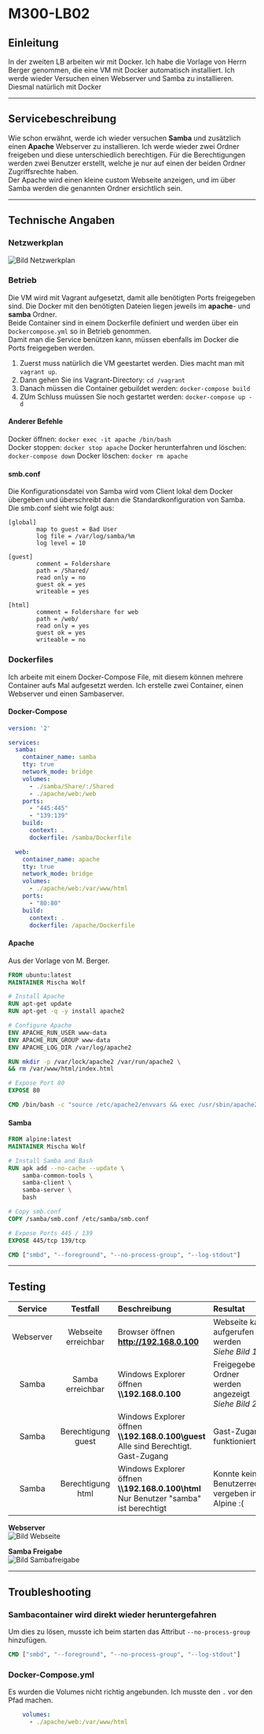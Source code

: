 # M300-LB02
## Einleitung
In der zweiten LB arbeiten wir mit Docker. Ich habe die Vorlage von Herrn Berger genommen, die eine VM mit Docker automatisch installiert.
Ich werde wieder Versuchen einen Webserver und Samba zu installieren. Diesmal natürlich mit Docker
***

## Servicebeschreibung
Wie schon erwähnt, werde ich wieder versuchen **Samba** und zusätzlich einen **Apache** Webserver zu installieren. Ich werde wieder zwei Ordner freigeben und diese unterschiedlich berechtigen. 
Für die Berechtigungen werden zwei Benutzer erstellt, welche je nur auf einen der beiden Ordner Zugriffsrechte haben.    
Der Apache wird einen kleine custom Webseite anzeigen, und im über Samba werden die genannten Ordner ersichtlich sein.
***

## Technische Angaben

### Netzwerkplan
![Bild Netzwerkplan](Images/LB02-Netzwerkplan.png) 

### Betrieb
Die VM wird mit Vagrant aufgesetzt, damit alle benötigten Ports freigegeben sind. Die Docker mit den benötigten Dateien liegen jeweils im **apache**- und **samba** Ordner.  
Beide Container sind in einem Dockerfile definiert und werden über ein `Dockercompose.yml` so in Betrieb genommen.   
Damit man die Service benützen kann, müssen ebenfalls im Docker die Ports freigegeben werden.     

1. Zuerst muss natürlich die VM geestartet werden. Dies macht man mit `vagrant up`.
2. Dann gehen Sie ins Vagrant-Directory:         `cd /vagrant`
3. Danach müssen die Container gebuildet werden: `docker-compose build`
4. ZUm Schluss muüssen Sie noch gestartet werden:   `docker-compose up -d`

#### Anderer Befehle
Docker öffnen:                        `docker exec -it apache /bin/bash`    
Docker stoppen:                       `docker stop apache`
Docker herunterfahren und löschen:    `docker-compose down` 
Docker löschen:                       `docker rm apache`  

#### smb.conf
Die Konfigurationsdatei von Samba wird vom Client lokal dem Docker übergeben und überschreibt dann die Standardkonfiguration von Samba. Die smb.conf sieht wie folgt aus:

```Properties
[global]
        map to guest = Bad User
        log file = /var/log/samba/%m
        log level = 10

[guest]
        comment = Foldershare
        path = /Shared/
        read only = no
        guest ok = yes
        writeable = yes

[html]
        comment = Foldershare for web
        path = /web/
        read only = yes
        guest ok = yes
        writeable = no
```
### Dockerfiles
Ich arbeite mit einem Docker-Compose File, mit diesem können mehrere Container aufs Mal aufgesetzt werden. Ich erstelle zwei Container, einen Webserver und einen Sambaserver.
#### Docker-Compose
```yml
version: '2'

services:
  samba:
    container_name: samba
    tty: true
    network_mode: bridge
    volumes:
      - ./samba/Share/:/Shared
      - ./apache/web:/web
    ports:
      - "445:445"
      - "139:139"
    build:
      context: .
      dockerfile: /samba/Dockerfile

  web:
    container_name: apache
    tty: true
    network_mode: bridge
    volumes:
      - ./apache/web:/var/www/html
    ports:
      - "80:80"
    build:
      context: .
      dockerfile: /apache/Dockerfile
```
#### Apache
Aus der Vorlage von M. Berger.
```Dockerfile
FROM ubuntu:latest
MAINTAINER Mischa Wolf

# Install Apache
RUN apt-get update
RUN apt-get -q -y install apache2 

# Configure Apache
ENV APACHE_RUN_USER www-data
ENV APACHE_RUN_GROUP www-data
ENV APACHE_LOG_DIR /var/log/apache2

RUN mkdir -p /var/lock/apache2 /var/run/apache2 \
&& rm /var/www/html/index.html

# Expose Port 80
EXPOSE 80

CMD /bin/bash -c "source /etc/apache2/envvars && exec /usr/sbin/apache2 -DFOREGROUND"
```
#### Samba
```Dockerfile
FROM alpine:latest
MAINTAINER Mischa Wolf

# Install Samba and Bash
RUN apk add --no-cache --update \
    samba-common-tools \
    samba-client \
    samba-server \
    bash

# Copy smb.conf
COPY /samba/smb.conf /etc/samba/smb.conf

# Expose Ports 445 / 139
EXPOSE 445/tcp 139/tcp

CMD ["smbd", "--foreground", "--no-process-group", "--log-stdout"]
```
***

## Testing
| Service | Testfall | Beschreibung | Resultat |
|:--:|:--:|:--|:--|
| Webserver | Webseite erreichbar | Browser öffnen<br>**http://192.168.0.100** | Webseite kann aufgerufen werden<br>*Siehe Bild 1* |
| Samba | Samba erreichbar | Windows Explorer öffnen<br> **\\\192.168.0.100** | Freigegebene Ordner<br>werden angezeigt<br>*Siehe Bild 2* |
| Samba | Berechtigung<br>guest | Windows Explorer öffnen<br> **\\\192.168.0.100\guest**<br>Alle sind Berechtigt. Gast-Zugang | Gast-Zugang funktioniert |
| Samba | Berechtigung<br>html | Windows Explorer öffnen<br> **\\\192.168.0.100\html**<br>Nur Benutzer "samba" ist berechtigt | Konnte keine Benutzerrechte vergeben in Alpine :( |

**Webserver**   
![Bild Webseite](Images/Webserver.png)

**Samba Freigabe**  
![Bild Sambafreigabe](Images/Samba.png)  
***

## Troubleshooting
### Sambacontainer wird direkt wieder heruntergefahren
Um dies zu lösen, musste ich beim starten das Attribut `--no-process-group` hinzufügen.

```Dockerfile
CMD ["smbd", "--foreground", "--no-process-group", "--log-stdout"]
```

### Docker-Compose.yml
Es wurden die Volumes nicht richtig angebunden. Ich musste den `.` vor den Pfad machen.
```yml
    volumes:
      - ./apache/web:/var/www/html
```